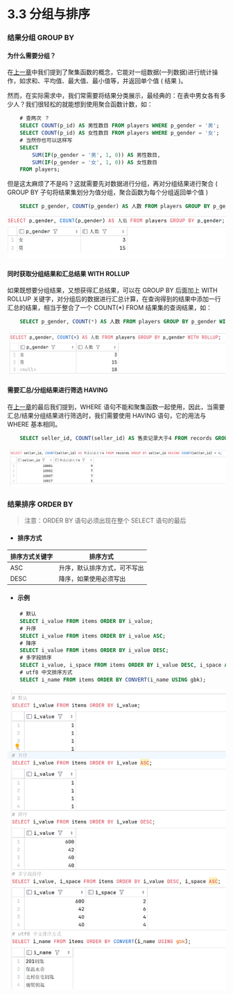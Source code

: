 # **3.3 分组与排序**


### **结果分组 GROUP BY**

#### 为什么需要分组？

在[上一章](./查询函数.md)中我们提到了聚集函数的概念，它能对一组数据(一列数据)进行统计操作，如求和、平均值、最大值、最小值等，并返回单个值 ( 结果 )。

然而，在实际需求中，我们常需要将结果分类展示，最经典的：在表中男女各有多少人？我们很轻松的就能想到使用聚合函数计数，如：

```sql
    # 查两次 ？
    SELECT COUNT(p_id) AS 男性数目 FROM players WHERE p_gender = '男';
    SELECT COUNT(p_id) AS 女性数目 FROM players WHERE p_gender = '女';
    # 当然你也可以这样写
    SELECT
        SUM(IF(p_gender = '男', 1, 0)) AS 男性数目,
        SUM(IF(p_gender = '女', 1, 0)) AS 女性数目
    FROM players;
```

但是这太麻烦了不是吗？这就需要先对数据进行分组，再对分组结果进行聚合 (  GROUP BY 子句将结果集划分为值分组，聚合函数为每个分组返回单个值 )

```sql
    SELECT p_gender, COUNT(p_gender) AS 人数 FROM players GROUP BY p_gender;
```

![ ](./img/3-3-1.png)

#### 同时获取分组结果和汇总结果 WITH ROLLUP

如果既想要分组结果，又想获得汇总结果，可以在 GROUP BY 后面加上 WITH ROLLUP 关键字，对分组后的数据进行汇总计算，在查询得到的结果中添加一行汇总的结果，相当于整合了一个 COUNT(*) FROM 结果集的查询结果，如：

```sql
    SELECT p_gender, COUNT(*) AS 人数 FROM players GROUP BY p_gender WITH ROLLUP;
```

![ ](./img/3-3-2.png)

#### 需要汇总/分组结果进行筛选 HAVING

在[上一章](./查询函数.md)的最后我们提到，WHERE 语句不能和聚集函数一起使用，因此，当需要汇总/结果分组结果进行筛选时，我们需要使用 HAVING 语句，它的用法与 WHERE 基本相同。

```sql
    SELECT seller_id, COUNT(seller_id) AS 售卖记录大于4 FROM records GROUP BY seller_id HAVING COUNT(seller_id) > 4;
```

![ ](./img/3-3-3.png)

### **结果排序 ORDER BY** 

> 注意：ORDER BY 语句必须出现在整个 SELECT 语句的最后

+ #### 排序方式

|排序方式关键字|排序方式|
|-----|-----|
|ASC|升序，默认排序方式，可不写出|
|DESC|降序，如果使用必须写出|

+ #### 示例

```sql
    # 默认
    SELECT i_value FROM items ORDER BY i_value;
    # 升序
    SELECT i_value FROM items ORDER BY i_value ASC;
    # 降序
    SELECT i_value FROM items ORDER BY i_value DESC;
    # 多字段排序
    SELECT i_value, i_space FROM items ORDER BY i_value DESC, i_space ASC;
    # utf8 中文排序方式
    SELECT i_name FROM items ORDER BY CONVERT(i_name USING gbk);
```

![ ](./img/3-3-4.png)